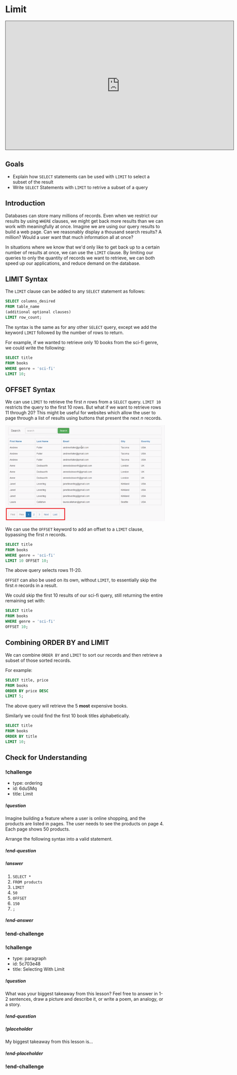 # Limit

<iframe src="https://adaacademy.hosted.panopto.com/Panopto/Pages/Embed.aspx?id=389ec201-3b94-4464-8e62-ad1000ea2ab5&autoplay=false&offerviewer=true&showtitle=true&showbrand=false&start=0&interactivity=all" height="405" width="720" style="border: 1px solid #464646;" allowfullscreen allow="autoplay"></iframe>

## Goals

- Explain how `SELECT` statements can be used with `LIMIT` to select a subset of the result
- Write `SELECT` Statements with `LIMIT` to retrive a subset of a query

## Introduction

Databases can store many millions of records. Even when we restrict our results by using `WHERE` clauses, we might get back more results than we can work with meaningfully at once. Imagine we are using our query results to build a web page. Can we reasonably display a thousand search results? A million? Would a user want that much information all at once?

In situations where we know that we'd only like to get back up to a certain number of results at once, we can use the `LIMIT` clause. By limiting our queries to only the quantity of records we want to retrieve, we can both speed up our applications, and reduce demand on the database.

## LIMIT Syntax

The `LIMIT` clause can be added to any `SELECT` statement as follows:

```sql
SELECT columns_desired
FROM table_name
(additional optional clauses)
LIMIT row_count;
```

The syntax is the same as for any other `SELECT` query, except we add the keyword `LIMIT` followed by the number of rows to return.

For example, if we wanted to retrieve only 10 books from the sci-fi genre, we could write the following:

```sql
SELECT title
FROM books
WHERE genre = 'sci-fi'
LIMIT 10;
```

## OFFSET Syntax

We can use `LIMIT` to retrieve the first _n_ rows from a `SELECT` query. `LIMIT 10` restricts the query to the first 10 rows. But what if we want to retrieve rows 11 through 20? This might be useful for websites which allow the user to page through a list of results using buttons that present the next _n_ records.

![pagination example](../assets/more-selecting-in-sql_limit_pagination.png)

We can use the `OFFSET` keyword to add an offset to a `LIMIT` clause, bypassing the first _n_ records.

```sql
SELECT title
FROM books
WHERE genre = 'sci-fi'
LIMIT 10 OFFSET 10;
```

The above query selects rows 11-20.

`OFFSET` can also be used on its own, without `LIMIT`, to essentially skip the first _n_ records in a result.

We could skip the first 10 results of our sci-fi query, still returning the entire remaining set with:

```sql
SELECT title
FROM books
WHERE genre = 'sci-fi'
OFFSET 10;
```

## Combining ORDER BY and LIMIT

We can combine `ORDER BY` and `LIMIT` to sort our records and then retrieve a subset of those sorted records.

For example:

```sql
SELECT title, price
FROM books
ORDER BY price DESC
LIMIT 5;
```

The above query will retrieve the 5 **most** expensive books.

Similarly we could find the first 10 book titles alphabetically.

```sql
SELECT title
FROM books
ORDER BY title
LIMIT 10;
```

## Check for Understanding

<!-- Question 1 -->
<!-- prettier-ignore-start -->
### !challenge
* type: ordering
* id: 6duSMq
* title: Limit
##### !question

Imagine building a feature where a user is online shopping, and the products are listed in pages. The user needs to see the products on page 4. Each page shows 50 products.

Arrange the following syntax into a valid statement.

##### !end-question
##### !answer

1. `SELECT *`
1. `FROM products`
1. `LIMIT`
1. `50`
1. `OFFSET`
1. `150`
1. `;`

##### !end-answer
### !end-challenge
<!-- prettier-ignore-end -->

<!-- Question Takeaway -->
<!-- prettier-ignore-start -->
### !challenge
* type: paragraph
* id: 5c703e48
* title: Selecting With Limit
##### !question

What was your biggest takeaway from this lesson? Feel free to answer in 1-2 sentences, draw a picture and describe it, or write a poem, an analogy, or a story.

##### !end-question
##### !placeholder

My biggest takeaway from this lesson is...

##### !end-placeholder
### !end-challenge
<!-- prettier-ignore-end -->
